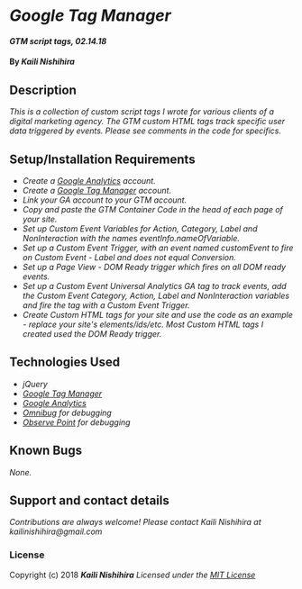 # _Google Tag Manager_

#### _GTM script tags, 02.14.18_

#### By _**Kaili Nishihira**_

## Description
_This is a collection of custom script tags I wrote for various clients of a digital marketing agency. The GTM custom HTML tags track specific user data triggered by events. Please see comments in the code for specifics._

## Setup/Installation Requirements
* _Create a [Google Analytics](https://analytics.google.com) account._
* _Create a [Google Tag Manager](https://tagmanager.google.com) account._
* _Link your GA account to your GTM account._
* _Copy and paste the GTM Container Code in the head of each page of your site._
* _Set up Custom Event Variables for Action, Category, Label and NonInteraction with the names eventInfo.nameOfVariable._
* _Set up a Custom Event Trigger, with an event named customEvent to fire on Custom Event - Label and does not equal Conversion._
* _Set up a Page View - DOM Ready trigger which fires on all DOM ready events._
* _Set up a Custom Event Universal Analytics GA tag to track events, add the Custom Event Category, Action, Label and NonInteraction variables and fire the tag with a Custom Event Trigger._
* _Create Custom HTML tags for your site and use the code as an example - replace your site's elements/ids/etc. Most Custom HTML tags I created used the DOM Ready trigger._

## Technologies Used
* _jQuery_
* _[Google Tag Manager](https://tagmanager.google.com)_
* _[Google Analytics](https://analytics.google.com)_
* _[Omnibug](https://omnibug.io/) for debugging_
* _[Observe Point](https://www.observepoint.com) for debugging_

## Known Bugs

_None._

## Support and contact details

_Contributions are always welcome! Please contact Kaili Nishihira at kailinishihira@gmail.com_


### License

Copyright (c) 2018 **_Kaili Nishihira_**
*Licensed under the [MIT License](https://opensource.org/licenses/MIT)*
